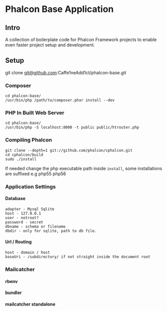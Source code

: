 # Phalcon Base Application

## Intro

A collection of boilerplate code for Phalcon Framework projects to enable even faster project setup and development.


## Setup

git clone git@github.com:Caffe1neAdd1ct/phalcon-base.git


### Composer

    cd phalcon-base/
    /usr/bin/php /path/to/composer.phar install --dev


### PHP In Built Web Server

    cd phalcon-base/
    /usr/bin/php -S localhost:8000 -t public public/htrouter.php


### Compiling Phalcon

    git clone --depth=1 git://github.com/phalcon/cphalcon.git
    cd cphalcon/build
    sudo ./install

If needed change the php executable path inside `install`, some installations are suffixed e.g php55 php56

### Application Settings

#### Database
    adapter - Mysql Sqlite
    host - 127.0.0.1
    user - notroot?
    password - secret
    dbname - schema or filename
    dbdir - only for sqlite, path to db file.
#### Url / Routing
    host - domain / host
    baseUri - /subdirectory/ if not straight inside the document root

### Mailcatcher

#### rbenv


#### bundler



#### mailcatcher standalone






